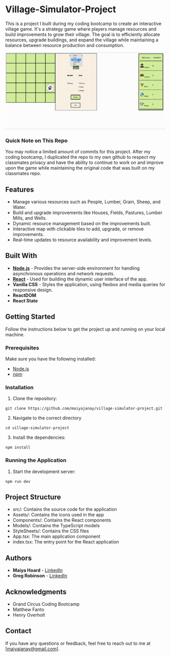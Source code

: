 # Village-Simulator-Project

This is a project I built during my coding bootcamp to create an interactive village game. It's a strategy game where players manage resources and build improvements to grow their village. The goal is to efficiently allocate resources, upgrade buildings, and expand the village while maintaining a balance between resource production and consumption.

![My Image](assets/GamePreview.gif)

### Quick Note on This Repo

You may notice a limited amount of commits for this project. After my coding bootcamp, I duplicated the repo to my own github to respect my classmates privacy and have the ability to continue to work on and improve upon the game while maintaining the original code that was built on my classmates repo.

## Features

- Manage various resources such as People, Lumber, Grain, Sheep, and Water.
- Build and upgrade improvements like Houses, Fields, Pastures, Lumber Mills, and Wells.
- Dynamic resource management based on the improvements built.
- Interactive map with clickable tiles to add, upgrade, or remove improvements.
- Real-time updates to resource availability and improvement levels.

## Built With

- [**Node.js**](https://nodejs.org/en) - Provides the server-side environment for handling asynchronous operations and network requests.
- [**React**](https://react.dev/) - Used for building the dynamic user interface of the app.
- **Vanilla CSS** - Styles the application, using flexbox and media queries for responsive design.
- **ReactDOM**
- **React State**

## Getting Started

Follow the instructions below to get the project up and running on your local machine.

### Prerequisites

Make sure you have the following installed:

- [Node.js](https://nodejs.org/)
- [npm](https://www.npmjs.com/)

### Installation

1. Clone the repository:

```
git clone https://github.com/maiyajanay/village-simulator-project.git
```

2. Navigate to the correct directory

```
cd village-simulator-project
```

3. Install the dependencies:

```
npm install
```

### Running the Application

1. Start the development server:

```
npm run dev
```

## Project Structure

- src/: Contains the source code for the application
- Assets/: Contains the icons used in the app
- Components/: Contains the React components
- Models/: Contains the TypeScript models
- StyleSheets/: Contains the CSS files
- App.tsx: The main application component
- index.tsx: The entry point for the React application

## Authors

- **Maiya Hoard** - [LinkedIn](https://www.linkedin.com/in/maiyahoard/)
- **Greg Robinson** - [LinkedIn](https://www.linkedin.com/in/gregory-robinson79/)

## Acknowledgments

- Grand Circus Coding Bootcamp
- Matthew Fanto
- Henry Overholt

## Contact

If you have any questions or feedback, feel free to reach out to me at [maiyajanay@gmail.com].
